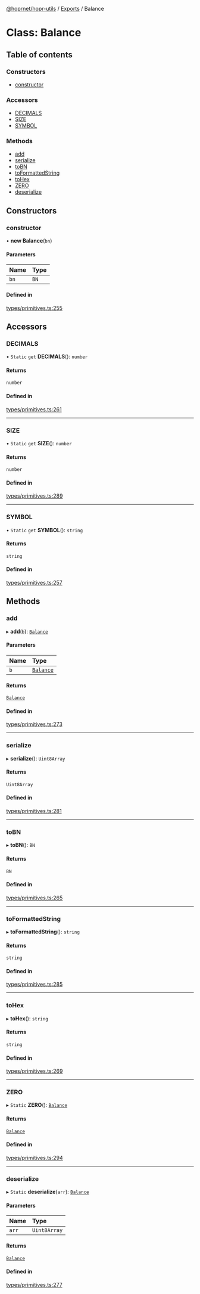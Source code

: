 [@hoprnet/hopr-utils](../README.md) / [Exports](../modules.md) / Balance

# Class: Balance

## Table of contents

### Constructors

- [constructor](Balance.md#constructor)

### Accessors

- [DECIMALS](Balance.md#decimals)
- [SIZE](Balance.md#size)
- [SYMBOL](Balance.md#symbol)

### Methods

- [add](Balance.md#add)
- [serialize](Balance.md#serialize)
- [toBN](Balance.md#tobn)
- [toFormattedString](Balance.md#toformattedstring)
- [toHex](Balance.md#tohex)
- [ZERO](Balance.md#zero)
- [deserialize](Balance.md#deserialize)

## Constructors

### constructor

• **new Balance**(`bn`)

#### Parameters

| Name | Type |
| :------ | :------ |
| `bn` | `BN` |

#### Defined in

[types/primitives.ts:255](https://github.com/hoprnet/hoprnet/blob/master/packages/utils/src/types/primitives.ts#L255)

## Accessors

### DECIMALS

• `Static` `get` **DECIMALS**(): `number`

#### Returns

`number`

#### Defined in

[types/primitives.ts:261](https://github.com/hoprnet/hoprnet/blob/master/packages/utils/src/types/primitives.ts#L261)

___

### SIZE

• `Static` `get` **SIZE**(): `number`

#### Returns

`number`

#### Defined in

[types/primitives.ts:289](https://github.com/hoprnet/hoprnet/blob/master/packages/utils/src/types/primitives.ts#L289)

___

### SYMBOL

• `Static` `get` **SYMBOL**(): `string`

#### Returns

`string`

#### Defined in

[types/primitives.ts:257](https://github.com/hoprnet/hoprnet/blob/master/packages/utils/src/types/primitives.ts#L257)

## Methods

### add

▸ **add**(`b`): [`Balance`](Balance.md)

#### Parameters

| Name | Type |
| :------ | :------ |
| `b` | [`Balance`](Balance.md) |

#### Returns

[`Balance`](Balance.md)

#### Defined in

[types/primitives.ts:273](https://github.com/hoprnet/hoprnet/blob/master/packages/utils/src/types/primitives.ts#L273)

___

### serialize

▸ **serialize**(): `Uint8Array`

#### Returns

`Uint8Array`

#### Defined in

[types/primitives.ts:281](https://github.com/hoprnet/hoprnet/blob/master/packages/utils/src/types/primitives.ts#L281)

___

### toBN

▸ **toBN**(): `BN`

#### Returns

`BN`

#### Defined in

[types/primitives.ts:265](https://github.com/hoprnet/hoprnet/blob/master/packages/utils/src/types/primitives.ts#L265)

___

### toFormattedString

▸ **toFormattedString**(): `string`

#### Returns

`string`

#### Defined in

[types/primitives.ts:285](https://github.com/hoprnet/hoprnet/blob/master/packages/utils/src/types/primitives.ts#L285)

___

### toHex

▸ **toHex**(): `string`

#### Returns

`string`

#### Defined in

[types/primitives.ts:269](https://github.com/hoprnet/hoprnet/blob/master/packages/utils/src/types/primitives.ts#L269)

___

### ZERO

▸ `Static` **ZERO**(): [`Balance`](Balance.md)

#### Returns

[`Balance`](Balance.md)

#### Defined in

[types/primitives.ts:294](https://github.com/hoprnet/hoprnet/blob/master/packages/utils/src/types/primitives.ts#L294)

___

### deserialize

▸ `Static` **deserialize**(`arr`): [`Balance`](Balance.md)

#### Parameters

| Name | Type |
| :------ | :------ |
| `arr` | `Uint8Array` |

#### Returns

[`Balance`](Balance.md)

#### Defined in

[types/primitives.ts:277](https://github.com/hoprnet/hoprnet/blob/master/packages/utils/src/types/primitives.ts#L277)
